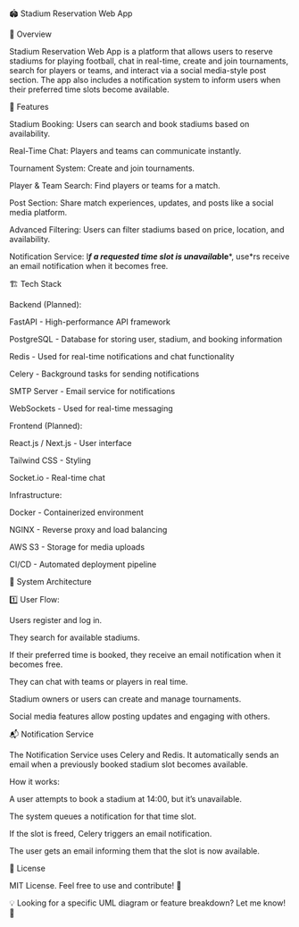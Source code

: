 🏟️ Stadium Reservation Web App

📌 Overview

Stadium Reservation Web App is a platform that allows users to reserve stadiums for playing football, chat in real-time, create and join tournaments, search for players or teams, and interact via a social media-style post section. The app also includes a notification system to inform users when their preferred time slots become available.

🎯 Features

Stadium Booking: Users can search and book stadiums based on availability.

Real-Time Chat: Players and teams can communicate instantly.

Tournament System: Create and join tournaments.

Player & Team Search: Find players or teams for a match.

Post Section: Share match experiences, updates, and posts like a social media platform.

Advanced Filtering: Users can filter stadiums based on price, location, and availability.

Notification Service: I*****f a requested time slot is unavailab***le***, use*rs receive an email notification when it becomes free.

🏗️ Tech Stack

Backend (Planned):

FastAPI - High-performance API framework

PostgreSQL - Database for storing user, stadium, and booking information

Redis - Used for real-time notifications and chat functionality

Celery - Background tasks for sending notifications

SMTP Server - Email service for notifications

WebSockets - Used for real-time messaging

Frontend (Planned):

React.js / Next.js - User interface

Tailwind CSS - Styling

Socket.io - Real-time chat

Infrastructure:

Docker - Containerized environment

NGINX - Reverse proxy and load balancing

AWS S3 - Storage for media uploads

CI/CD - Automated deployment pipeline

🔄 System Architecture

1️⃣ User Flow:

Users register and log in.

They search for available stadiums.

If their preferred time is booked, they receive an email notification when it becomes free.

They can chat with teams or players in real time.

Stadium owners or users can create and manage tournaments.

Social media features allow posting updates and engaging with others.


📬 Notification Service

The Notification Service uses Celery and Redis. It automatically sends an email when a previously booked stadium slot becomes available.

How it works:

A user attempts to book a stadium at 14:00, but it’s unavailable.

The system queues a notification for that time slot.

If the slot is freed, Celery triggers an email notification.

The user gets an email informing them that the slot is now available.

📜 License

MIT License. Feel free to use and contribute! 🎉

💡 Looking for a specific UML diagram or feature breakdown? Let me know! 🚀

